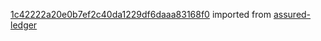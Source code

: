 [1c42222a20e0b7ef2c40da1229df6daaa83168f0](https://github.com/insolar/assured-ledger/commit/1c42222a20e0b7ef2c40da1229df6daaa83168f0) imported from [assured-ledger](https://github.com/insolar/assured-ledger)
